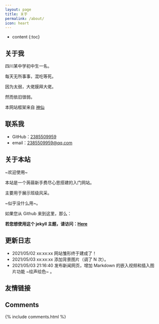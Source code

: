 ```yaml
---
layout: page
title: 关于
permalink: /about/
icon: heart
---
```


* content
{:toc}

## 关于我

四川某中学初中生一名。

每天无所事事，混吃等死。

因为太弱，大佬膜拜大佬。

然而依旧很弱。

本网站框架来自 [神仙](https://github.com/Gaohaoyang)

## 联系我

* GitHub：[2385509959](https://github.com/2385509959)
* email：2385509959@qq.com

## 关于本站


~欢迎使用~

本站是一个蒟蒻新手费尽心思搭建的入门网站。 

主要用于展示班级风采。

~似乎没什么用~。

如果您从 Github 来到这里，那么：

**若您想使用这个 jekyll 主题，请访问：[Here](https://github.com/Gaohaoyang/gaohaoyang.github.io)**


## 更新日志

* 2021/05/02 xx:xx:xx 网站雏形终于建成了！
* 2021/05/03 xx:xx:xx 添加背景图片（调了 N 次）。
* 2021/05/03 21:16:40 发布新闻网页，增加 Markdown 的嵌入视频和插入图片功能 ~绘声绘色~ 。
## 友情链接


## Comments

{% include comments.html %}
